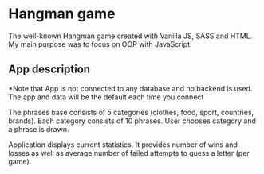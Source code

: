 # Hangman game

The well-known Hangman game created with Vanilla JS, SASS and HTML.
My main purpose was to focus on OOP with JavaScript.

## App description

*Note that App is not connected to any database and no backend is used. The app and data will be the default each time you connect

The phrases base consists of 5 categories (clothes, food, sport, countries, brands).
Each category consists of 10 phrases.
User chooses category and a phrase is drawn.

Application displays current statistics.
It provides number of wins and losses as well as average number of failed attempts to guess a letter (per game).



